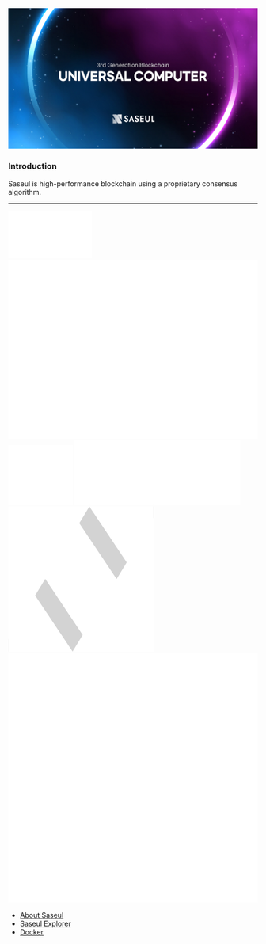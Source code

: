 <img src="./main.jpg">

### Introduction

Saseul is high-performance blockchain using a proprietary consensus algorithm.

---

<span><img style="width=100px;" src="./img/af-w.png"></span>
<span><img style="width=100px;" src="./img/docker-w.png"></span>
<span><img style="width=100px;" src="./img/guardee-w.png"></span>
<span><img style="width=100px;" src="./img/npm-w.png"></span>
<span><img style="width=100px;" src="./img/saseul-w.png"></span>
<span><img style="width=100px;" src="./img/telegram-w.png"></span>

- <a href="https://saseul.com">About Saseul</a>
- <a href="https://explorer.saseul.com">Saseul Explorer</a>
- <a href="https://hub.docker.com/u/artifriends">Docker</a>
